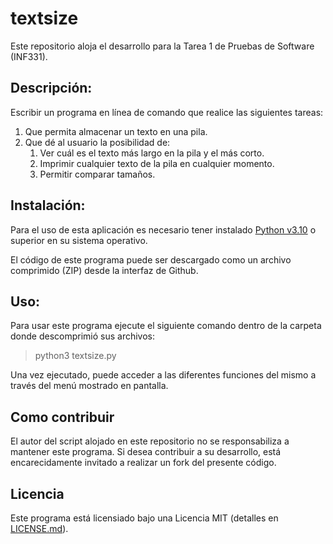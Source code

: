 # textsize

Este repositorio aloja el desarrollo para la Tarea 1 de Pruebas de Software (INF331).

## Descripción:

Escribir un programa en línea de comando que realice las siguientes tareas:

1. Que permita almacenar un texto en una pila.
2. Que dé al usuario la posibilidad de:
	1. Ver cuál es el texto más largo en la pila y el más corto.
	2. Imprimir cualquier texto de la pila en cualquier momento.
	3. Permitir comparar tamaños.

## Instalación:

Para el uso de esta aplicación es necesario tener instalado [Python v3.10](https://www.python.org/) o superior en su sistema operativo.

El código de este programa puede ser descargado como un archivo comprimido (ZIP) desde la interfaz de Github.

## Uso:
Para usar este programa ejecute el siguiente comando dentro de la carpeta donde descomprimió sus archivos:

> python3 textsize.py

Una vez ejecutado, puede acceder a las diferentes funciones del mismo a través del menú mostrado en pantalla.

## Como contribuir

El autor del script alojado en este repositorio no se responsabiliza a mantener este programa. Si desea contribuir a su desarrollo, está encarecidamente invitado a realizar un fork del presente código.

## Licencia

Este programa está licensiado bajo una Licencia MIT (detalles en [LICENSE.md](LICENSE.md)).